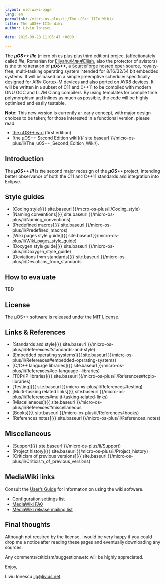 ```yaml
---
layout: old-wiki-page
lang: en
permalink: /micro-os-plus/ii/The_uOS++_IIIe_Wiki/
title: The µOS++ IIIe Wiki
author: Liviu Ionescu

date: 2015-09-28 11:05:47 +0000

---
```


The ***µOS++ IIIe*** (micro oh ɛs plus plus third edition) project (affectionately called *Ilie*, Romanian for [Eliyahu/Илия́/Elijah](http://en.wikipedia.org/wiki/Elijah), also the protector of aviators) is the third iteration of ***µOS++***, a [SourceForge hosted](http://sourceforge.net/projects/micro-os-plus/) open source, royalty-free, multi-tasking operating system intended for 8/16/32/64 bit embedded systems. It will be based on a simple preemptive scheduler specifically designed for ARM Cortex-M devices and also ported on AVR8 devices. It will be written in a subset of C11 and C++11 to be compiled with modern GNU GCC and LLVM Clang compilers. By using templates for compile time polymorphism and inlines as much as possible, the code will be highly optimised and easily testable.

**Note:** This new version is currently an early concept, with major design choices to be taken; for those interested in a functional version, please read:

-   [the µOS++ wiki](http://micro-os-plus.sourceforge.net/old-wiki/) (first edition)
-   [the µOS++ Second Edition wiki]({{ site.baseurl }}/micro-os-plus/ii/The_uOS++_Second_Edition_Wiki/).

Introduction
------------

The ***µOS++ III*** is the second major redesign of the ***µOS++*** project, intending better observance of both the C11 and C++11 standards and integration into Eclipse.

Style guides
------------

-   [Coding style]({{ site.baseurl }}/micro-os-plus/ii/Coding_style)
-   [Naming conventions]({{ site.baseurl }}/micro-os-plus/ii/Naming_conventions)
-   [Predefined macros]({{ site.baseurl }}/micro-os-plus/ii/Predefined_macros)
-   [Wiki pages style guide]({{ site.baseurl }}/micro-os-plus/ii/Wiki_pages_style_guide)
-   [Doxygen style guide]({{ site.baseurl }}/micro-os-plus/ii/Doxygen_style_guide)
-   [Deviations from standards]({{ site.baseurl }}/micro-os-plus/ii/Deviations_from_standards)

How to evaluate
---------------

TBD

License
-------

The µOS++ software is released under the [MIT License](http://en.wikipedia.org/wiki/MIT_License).

Links & References
------------------

-   [Standards and style]({{ site.baseurl }}/micro-os-plus/ii/References#standards-and-style)
-   [Embedded operating systems]({{ site.baseurl }}/micro-os-plus/ii/References#embedded-operating-systems)
-   [C/C++ language libraries]({{ site.baseurl }}/micro-os-plus/ii/References#cc-language--libraries)
-   [TCP/IP libraries]({{ site.baseurl }}/micro-os-plus/ii/References#tcpip-libraries)
-   [Testing]({{ site.baseurl }}/micro-os-plus/ii/References#testing)
-   [Multi-tasking related links]({{ site.baseurl }}/micro-os-plus/ii/References#multi-tasking-related-links)
-   [Miscellaneous]({{ site.baseurl }}/micro-os-plus/ii/References#miscellaneous)
-   [Books]({{ site.baseurl }}/micro-os-plus/ii/References#books)
-   [References notes]({{ site.baseurl }}/micro-os-plus/ii/References_notes)

Miscellaneous
-------------

-   [Support]({{ site.baseurl }}/micro-os-plus/ii/Support)
-   [Project history]({{ site.baseurl }}/micro-os-plus/ii/Project_history)
-   [Criticism of previous versions]({{ site.baseurl }}/micro-os-plus/ii/Criticism_of_previous_versions)

MediaWiki links
---------------

Consult the [User's Guide](http://meta.wikimedia.org/wiki/Help:Contents) for information on using the wiki software.

-   [Configuration settings list](http://www.mediawiki.org/wiki/Manual:Configuration_settings)
-   [MediaWiki FAQ](http://www.mediawiki.org/wiki/Manual:FAQ)
-   [MediaWiki release mailing list](https://lists.wikimedia.org/mailman/listinfo/mediawiki-announce)

Final thoughts
--------------

Although not required by the license, I would be very happy if you could drop me a notice after reading these pages and eventually downloading any sources.

Any comments/criticism/suggestions/etc will be highly appreciated.

Enjoy,

Liviu Ionescu <ilg@livius.net>
